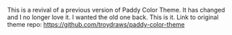 This is a revival of a previous version of Paddy Color Theme. It has changed and I no longer love it. I wanted the old one back. This is it.
Link to original theme repo: https://github.com/troydraws/paddy-color-theme
